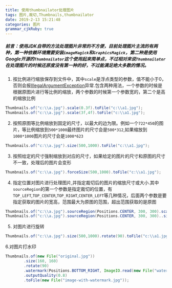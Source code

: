 ```yaml
---
title: 使用thumbnailator处理图片
tags: 图片,裁切,Thumbnails,thumbnailator
date: 2019-2-13 15:21:48
categories: 图片
grammar_cjkRuby: true
---
```


##### 前言：使用JDK自带的方法处理图片非常的不方便，目前处理图片主流的有两种，第一种依赖环境需要安装`imageMagick`和`GraphicsMagick`，第二种是使用Google开源的`Thumbnailator`这个使用起来简单点，不过相对来说`Thumbnailator`在处理图片的时候还原度没有第一种的好，不过能满足绝大多数的情况。

 1. 按比例进行缩放保存到文件中，其中`scale`是浮点类型的参数，值不能小于0，否则会报[IllegalArgumentException](https://docs.oracle.com/javase/1.5.0/docs/api/java/lang/IllegalArgumentException.html)异常.包含两种用法，一个参数的时候是根据原图片进行等比例的缩放，两个参数的时候第一个参数宽的，第二个是高的缩放比例

```java
Thumbnails.of("c:\\a.jpg").scale(0.3f).toFile("c:\\a1.jpg");
Thumbnails.of("c:\\a.jpg").scale(3f,4f).toFile("c:\\a1.jpg");
```
2. 按照原图等比例缩放到固定的尺寸，以最大的边为限。例如一个`722*450`的图片，等比例缩放到`500*1000`最终图片的尺寸会是`500*312`,如果缩放到`1000*1000`图片的尺寸会是`1000*623`

```java
Thumbnails.of("c:\\a.jpg").size(500,1000).toFile("c:\\a1.jpg");
```
3. 按照给定的尺寸强制缩放到对应的尺寸，如果给定的图片的尺寸和原图的尺寸不一致，处理后的图片会变形

```java
Thumbnails.of("c:\\a.jpg").forceSize(500,1000).toFile("c:\\a1.jpg");
```

4. 指定位置对图片进行处理图片,并指定裁切后的图片的缩放尺寸或大小.其中`sourceRegion`的第一个参数是指定裁切的位置，有`TOP_LEFT`,`TOP_CENTER`,`TOP_RIGHT`,`CENTER_LEFT`等几种情况，后面两个参数是要指定获取的图片的宽高，范围最大为原图的范围，超出范围获取的是原图

```java
Thumbnails.of("c:\\a.jpg").sourceRegion(Positions.CENTER, 300, 300).scale(1).toFile("c:\\a1.jpg");
Thumbnails.of("c:\\a.jpg").sourceRegion(Positions.CENTER, 300, 300)..size(300,400).toFile("c:\\a1.jpg");
```
5. 对图片进行旋转

```java
Thumbnails.of("c:\\a.jpg").size(500,1000).rotate(90).toFile("c:\\a1.jpg");
```
6.对图片打水印

```java
Thumbnails.of(new File("original.jpg"))
        .size(160, 160)
        .rotate(90)
        .watermark(Positions.BOTTOM_RIGHT, ImageIO.read(new File("watermark.png")), 0.5f)
        .outputQuality(0.8)
        .toFile(new File("image-with-watermark.jpg"));
```